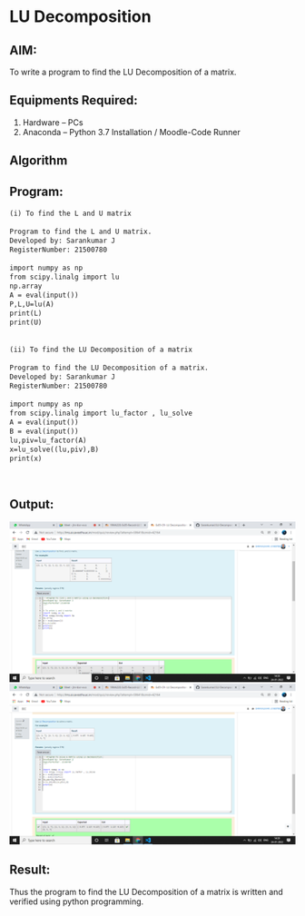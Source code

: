 # LU Decomposition 

## AIM:
To write a program to find the LU Decomposition of a matrix.

## Equipments Required:
1. Hardware – PCs
2. Anaconda – Python 3.7 Installation / Moodle-Code Runner

## Algorithm
## Program:
~~~
(i) To find the L and U matrix

Program to find the L and U matrix.
Developed by: Sarankumar J
RegisterNumber: 21500780

import numpy as np
from scipy.linalg import lu
np.array 
A = eval(input())
P,L,U=lu(A)
print(L)
print(U)


(ii) To find the LU Decomposition of a matrix

Program to find the LU Decomposition of a matrix.
Developed by: Sarankumar J
RegisterNumber: 21500780

import numpy as np
from scipy.linalg import lu_factor , lu_solve
A = eval(input())
B = eval(input())
lu,piv=lu_factor(A)
x=lu_solve((lu,piv),B)
print(x)



~~~
## Output:

![gitlogo](output1.png)
![gitlogo](output2.png)

## Result:
Thus the program to find the LU Decomposition of a matrix is written and verified using python programming.

